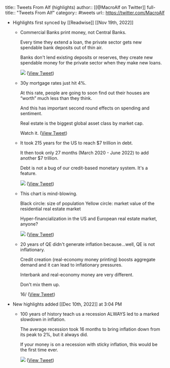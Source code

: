 title:: Tweets From Alf (highlights)
author:: [[@MacroAlf on Twitter]]
full-title:: "Tweets From Alf"
category:: #tweets
url:: https://twitter.com/MacroAlf

- Highlights first synced by [[Readwise]] [[Nov 19th, 2022]]
	- Commercial Banks print money, not Central Banks.
	  
	  Every time they extend a loan, the private sector gets new spendable bank deposits out of thin air.
	  
	  Banks don't lend existing deposits or reserves, they create new spendable money for the private sector when they make new loans. 
	  
	  ![](https://pbs.twimg.com/media/FLkFHuvXsAMFcU6.png) ([View Tweet](https://twitter.com/MacroAlf/status/1493287674676875265))
	- 30y mortgage rates just hit 4%.
	  
	  At this rate, people are going to soon find out their houses are “worth” much less than they think.
	  
	  And this has important second round effects on spending and sentiment.
	  
	  Real estate is the biggest global asset class by market cap.
	  
	  Watch it. ([View Tweet](https://twitter.com/MacroAlf/status/1493718999926026245))
	- It took 215 years for the US to reach $7 trillion in debt.
	  
	  It then took only 27 months (March 2020 - June 2022) to add another $7 trillion.
	  
	  Debt is not a bug of our credit-based monetary system.
	  It's a feature. 
	  
	  ![](https://pbs.twimg.com/media/FWl0NggWQAA6NAi.png) ([View Tweet](https://twitter.com/MacroAlf/status/1542922732710543362))
	- This chart is mind-blowing.
	  
	  Black circle: size of population
	  Yellow circle: market value of the residential real estate market
	  
	  Hyper-financialization in the US and European real estate market, anyone? 
	  
	  ![](https://pbs.twimg.com/media/FY2QY8XWIAIuSDn.jpg) ([View Tweet](https://twitter.com/MacroAlf/status/1553153646791053312))
	- 20 years of QE didn't generate inflation because...well, QE is not inflationary. 
	  
	  Credit creation (real-economy money printing) boosts aggregate demand and it can lead to inflationary pressures.
	  
	  Interbank and real-economy money are very different.
	  
	  Don't mix them up.
	  
	  16/ ([View Tweet](https://twitter.com/MacroAlf/status/1570402524477243394))
- New highlights added [[Dec 10th, 2022]] at 3:04 PM
	- 100 years of history teach us a recession ALWAYS led to a marked slowdown in inflation.
	  
	  The average recession took 16 months to bring inflation down from its peak to 2%, but it always did.
	  
	  If your money is on a recession with sticky inflation, this would be the first time ever. 
	  
	  ![](https://pbs.twimg.com/media/FjjZBKRWIAITa5Y.png) ([View Tweet](https://twitter.com/MacroAlf/status/1601366332527693824))